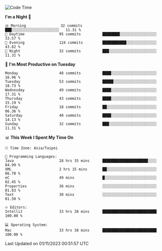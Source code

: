 <!--START_SECTION:waka-->
![Code Time](http://img.shields.io/badge/Code%20Time-600%20hrs%208%20mins-blue)

**I'm a Night 🦉** 

```text
🌞 Morning                32 commits          ███░░░░░░░░░░░░░░░░░░░░░░   11.31 % 
🌆 Daytime                95 commits          ████████░░░░░░░░░░░░░░░░░   33.57 % 
🌃 Evening                124 commits         ███████████░░░░░░░░░░░░░░   43.82 % 
🌙 Night                  32 commits          ███░░░░░░░░░░░░░░░░░░░░░░   11.31 % 
```
📅 **I'm Most Productive on Tuesday** 

```text
Monday                   48 commits          ████░░░░░░░░░░░░░░░░░░░░░   16.96 % 
Tuesday                  53 commits          █████░░░░░░░░░░░░░░░░░░░░   18.73 % 
Wednesday                49 commits          ████░░░░░░░░░░░░░░░░░░░░░   17.31 % 
Thursday                 43 commits          ████░░░░░░░░░░░░░░░░░░░░░   15.19 % 
Friday                   18 commits          ██░░░░░░░░░░░░░░░░░░░░░░░   06.36 % 
Saturday                 40 commits          ████░░░░░░░░░░░░░░░░░░░░░   14.13 % 
Sunday                   32 commits          ███░░░░░░░░░░░░░░░░░░░░░░   11.31 % 
```


📊 **This Week I Spent My Time On** 

```text
🕑︎ Time Zone: Asia/Taipei

💬 Programming Languages: 
Java                     28 hrs 35 mins      █████████████████████░░░░   84.99 % 
XML                      2 hrs 15 mins       ██░░░░░░░░░░░░░░░░░░░░░░░   06.70 % 
eC                       49 mins             █░░░░░░░░░░░░░░░░░░░░░░░░   02.45 % 
Properties               36 mins             ░░░░░░░░░░░░░░░░░░░░░░░░░   01.83 % 
Text                     30 mins             ░░░░░░░░░░░░░░░░░░░░░░░░░   01.50 % 

🔥 Editors: 
IntelliJ                 33 hrs 38 mins      █████████████████████████   100.00 % 

💻 Operating System: 
Mac                      33 hrs 38 mins      █████████████████████████   100.00 % 
```


 Last Updated on 01/11/2023 00:51:57 UTC
<!--END_SECTION:waka-->

